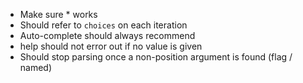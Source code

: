 - Make sure * works
 - Should refer to `choices` on each iteration
 - Auto-complete should always recommend
 - help should not error out if no value is given
 - Should stop parsing once a non-position argument is found (flag / named)
